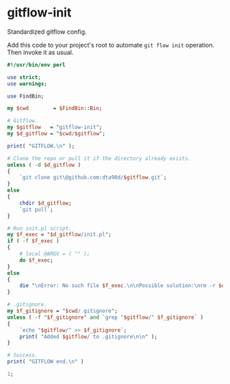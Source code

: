 # gitflow-init
Standardized gitflow config.

Add this code to your project's root to automate `git flow init` operation.
Then invoke it as usual.

```perl
#!/usr/bin/env perl

use strict;
use warnings;

use FindBin;

my $cwd        = $FindBin::Bin;

# Gitflow.
my $gitflow   = "gitflow-init";
my $d_gitflow = "$cwd/$gitflow";

print( "GITFLOW.\n" );

# Clone the repo or pull it if the directory already exists.
unless ( -d $d_gitflow )
{
    `git clone git\@github.com:dta90d/$gitflow.git`;
}
else
{
    chdir $d_gitflow;
    `git pull`;
}

# Run init.pl script.
my $f_exec = "$d_gitflow/init.pl";
if ( -f $f_exec )
{
    # local @ARGV = ( "" );
    do $f_exec;
}
else
{
    die "\nError: No such file $f_exec.\n\nPossible solution:\nrm -r $d_gitflow\nperl $0\n\n";
}

# .gitignore.
my $f_gitignore = "$cwd/.gitignore";
unless ( -f "$f_gitignore" and `grep "$gitflow/" $f_gitignore` )
{
    `echo "$gitflow/" >> $f_gitignore`;
    print( "Added $gitflow/ to .gitignore\n\n" );
}

# Success.
print( "GITFLOW end.\n" )

1;
```
